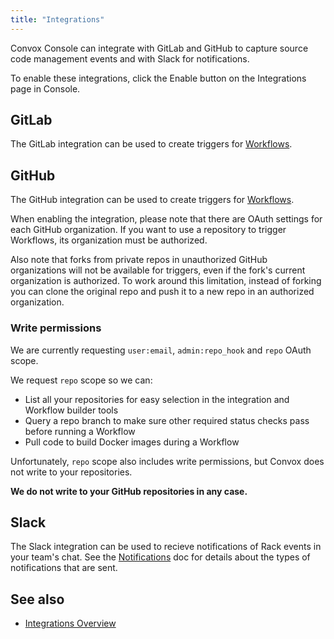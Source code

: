 ```yaml
---
title: "Integrations"
---
```


Convox Console can integrate with GitLab and GitHub to capture source code management events and with Slack for notifications.

To enable these integrations, click the Enable button on the Integrations page in Console.

## GitLab

The GitLab integration can be used to create triggers for [Workflows](/docs/workflows).

## GitHub

The GitHub integration can be used to create triggers for [Workflows](/docs/workflows).

When enabling the integration, please note that there are OAuth settings for each GitHub organization. If you want to use a repository to trigger Workflows, its organization must be authorized.

Also note that forks from private repos in unauthorized GitHub organizations will not be available for triggers, even if the fork's current organization is authorized. To work around this limitation, instead of forking you can clone the original repo and push it to a new repo in an authorized organization.

### Write permissions

We are currently requesting `user:email`, `admin:repo_hook` and `repo` OAuth scope.

We request `repo` scope so we can:

- List all your repositories for easy selection in the integration and Workflow builder tools
- Query a repo branch to make sure other required status checks pass before running a Workflow
- Pull code to build Docker images during a Workflow

Unfortunately, `repo` scope also includes write permissions, but Convox does not write to your repositories.

**We do not write to your GitHub repositories in any case.**

## Slack

The Slack integration can be used to recieve notifications of Rack events in your team's chat. See the [Notifications](/docs/notifications) doc for details about the types of notifications that are sent.

## See also

- [Integrations Overview](/docs/integrations-overview/)
